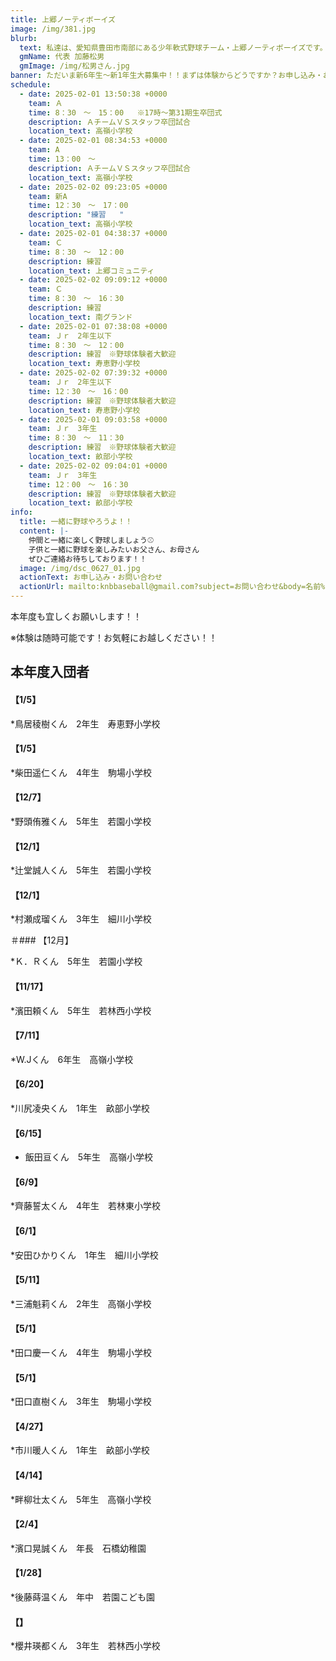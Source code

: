 ```yaml
---
title: 上郷ノーティボーイズ
image: /img/381.jpg
blurb:
  text: 私達は、愛知県豊田市南部にある少年軟式野球チーム・上郷ノーティボーイズです。野球を愛する少年・少女達の夢を育み、軟式野球を正しく指導し、体力向上と礼儀を養成します。また、親友同士の友情と交歓の場を与え、規則正しい明朗な少年・少女を育成することを目的としています。
  gmName: 代表 加藤松男
  gmImage: /img/松男さん.jpg
banner: ただいま新6年生～新1年生大募集中！！まずは体験からどうですか？お申し込み・お問い合わせはお気軽にどうぞ！！
schedule:
  - date: 2025-02-01 13:50:38 +0000
    team: Ａ　
    time: 8：30　～　15：00   ※17時～第31期生卒団式　　
    description: ＡチームＶＳスタッフ卒団試合
    location_text: 高嶺小学校
  - date: 2025-02-01 08:34:53 +0000
    team: A
    time: 13：00　～　
    description: ＡチームＶＳスタッフ卒団試合
    location_text: 高嶺小学校
  - date: 2025-02-02 09:23:05 +0000
    team: 新A
    time: 12：30　～　17：00
    description: "練習   "
    location_text: 高嶺小学校
  - date: 2025-02-01 04:38:37 +0000
    team: Ｃ
    time: 8：30　～　12：00
    description: 練習
    location_text: 上郷コミュニティ
  - date: 2025-02-02 09:09:12 +0000
    team: Ｃ
    time: 8：30　～　16：30
    description: 練習　
    location_text: 南グランド
  - date: 2025-02-01 07:38:08 +0000
    team: Ｊｒ　2年生以下
    time: 8：30　～　12：00
    description: 練習　※野球体験者大歓迎
    location_text: 寿恵野小学校
  - date: 2025-02-02 07:39:32 +0000
    team: Ｊｒ　2年生以下
    time: 12：30　～　16：00
    description: 練習　※野球体験者大歓迎
    location_text: 寿恵野小学校
  - date: 2025-02-01 09:03:58 +0000
    team: Ｊｒ　3年生
    time: 8：30　～　11：30
    description: 練習　※野球体験者大歓迎
    location_text: 畝部小学校
  - date: 2025-02-02 09:04:01 +0000
    team: Ｊｒ　3年生
    time: 12：00　～　16：30
    description: 練習　※野球体験者大歓迎
    location_text: 畝部小学校
info:
  title: 一緒に野球やろうよ！！
  content: |-
    仲間と一緒に楽しく野球しましょう⚾
    子供と一緒に野球を楽しみたいお父さん、お母さん
    ぜひご連絡お待ちしております！！
  image: /img/dsc_0627_01.jpg
  actionText: お申し込み・お問い合わせ
  actionUrl: mailto:knbbaseball@gmail.com?subject=お問い合わせ&body=名前%20%3A%0D%0Aふりがな%20%3A%0D%0A電話%20%3A%0D%0A学校名%20%3A%0D%0A学年%20%3A%0D%0Aお問い合せ内容%20%3A（例、体験・見学・入団希望）
---
```

本年度も宜しくお願いします！！


※体験は随時可能です！お気軽にお越しください！！

## 本年度入団者

#### 【1/5】

*鳥居稜樹くん　2年生　寿恵野小学校

#### 【1/5】

*柴田遥仁くん　4年生　駒場小学校

#### 【12/7】

*野頭侑雅くん　5年生　若園小学校

#### 【12/1】

*辻堂誠人くん　5年生　若園小学校

#### 【12/1】

*村瀬成瑠くん　3年生　細川小学校

＃### 【12月】

*Ｋ．Ｒくん　5年生　若園小学校

#### 【11/17】

*濱田頼くん　5年生　若林西小学校

#### 【7/11】

*W.Jくん　6年生　高嶺小学校

#### 【6/20】

*川尻凌央くん　1年生　畝部小学校

#### 【6/15】

* 飯田亘くん　5年生　高嶺小学校

#### 【6/9】

*齊藤誓太くん　4年生　若林東小学校

#### 【6/1】

*安田ひかりくん　1年生　細川小学校

#### 【5/11】

*三浦魁莉くん　2年生　高嶺小学校

#### 【5/1】

*田口慶一くん　4年生　駒場小学校

#### 【5/1】

*田口直樹くん　3年生　駒場小学校

#### 【4/27】

*市川暖人くん　1年生　畝部小学校

#### 【4/14】

*畔柳壮太くん　5年生　高嶺小学校

#### 【2/4】

*濱口晃誠くん　年長　石橋幼稚園

#### 【1/28】

*後藤蒔温くん　年中　若園こども園

#### 【】

*櫻井瑛都くん　3年生　若林西小学校



